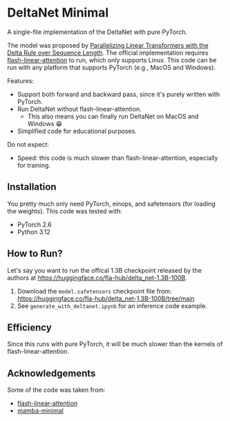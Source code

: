 # DeltaNet Minimal

A single-file implementation of the DeltaNet with pure PyTorch.

The model was proposed by [Parallelizing Linear Transformers with the Delta Rule
over Sequence Length](https://arxiv.org/abs/2406.06484). The official implementation requires [flash-linear-attention](https://www.github.com/fla-org/flash-linear-attention) to run, which only supports Linux. This code can be run with any platform that supports PyTorch (e.g., MacOS and Windows).

Features:
- Support both forward and backward pass, since it's purely written with PyTorch.
- Run DeltaNet without flash-linear-attention.
    - This also means you can finally run DeltaNet on MacOS and Windows 😁
- Simplified code for educational purposes.

Do not expect:
- Speed: this code is much slower than flash-linear-attention, especially for training.

## Installation

You pretty much only need PyTorch, einops, and safetensors (for loading the weights). This code was tested with:
- PyTorch 2.6
- Python 3.12

## How to Run?

Let's say you want to run the offical 1.3B checkpoint released by the authors at <https://huggingface.co/fla-hub/delta_net-1.3B-100B>.

1. Download the `model.safetensors` checkpoint file from: <https://huggingface.co/fla-hub/delta_net-1.3B-100B/tree/main>
2. See `generate_with_deltanet.ipynb` for an inference code example.


## Efficiency

Since this runs with pure PyTorch, it will be much slower than the kernels of flash-linear-attention.

## Acknowledgements

Some of the code was taken from:

- [flash-linear-attention](https://www.github.com/fla-org/flash-linear-attention)
- [mamba-minimal](https://github.com/johnma2006/mamba-minimal)
